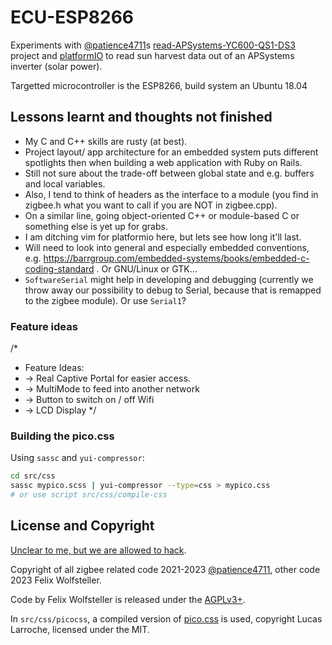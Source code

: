 # ECU-ESP8266

Experiments with [@patience4711](https://github.com/patience4711)s [read-APSystems-YC600-QS1-DS3](https://github.com/patience4711/read-APSystems-YC600-QS1-DS3/issues/109#issuecomment-1518397994) project and [platformIO](platformio.org) to read sun harvest data out of an APSystems inverter (solar power).

Targetted microcontroller is the ESP8266, build system an Ubuntu 18.04

## Lessons learnt and thoughts not finished

- My C and C++ skills are rusty (at best).
- Project layout/ app architecture for an embedded system puts different
  spotlights then when building a web application with Ruby on Rails.
- Still not sure about the trade-off between global state and e.g. buffers and
  local variables.
- Also, I tend to think of headers as the interface to a module (you find in
  zigbee.h what you want to call if you are NOT in zigbee.cpp).
- On a similar line, going object-oriented C++ or module-based C or something else is yet up for grabs.
- I am ditching vim for platformio here, but lets see how long it'll last.
- Will need to look into general and especially embedded conventions, e.g. https://barrgroup.com/embedded-systems/books/embedded-c-coding-standard . Or GNU/Linux or GTK...
- `SoftwareSerial` might help in developing and debugging (currently we throw away our possibility to debug to Serial, because that is remapped to the zigbee module). Or use `Serial1`?

### Feature ideas
/*
 * Feature Ideas:
 *   -> Real Captive Portal for easier access.
 *   -> MultiMode to feed into another network
 *   -> Button to switch on / off Wifi
 *   -> LCD Display
 */

### Building the pico.css
Using `sassc` and `yui-compressor`:

```bash
cd src/css
sassc mypico.scss | yui-compressor --type=css > mypico.css
# or use script src/css/compile-css
```

## License and Copyright

[Unclear to me, but we are allowed to
hack](https://github.com/patience4711/read-APSystems-YC600-QS1-DS3/issues/105).

Copyright of all zigbee related code 2021-2023
[@patience4711](https://github.com/patience4711), other code 2023 Felix
Wolfsteller.

Code by Felix Wolfsteller is released under the [AGPLv3+](https://www.gnu.org/licenses/agpl-3.0.en.html).

In `src/css/picocss`, a compiled version of [pico.css](https://github.com/picocss/pico) is used, copyright Lucas Larroche, licensed under the MIT.
